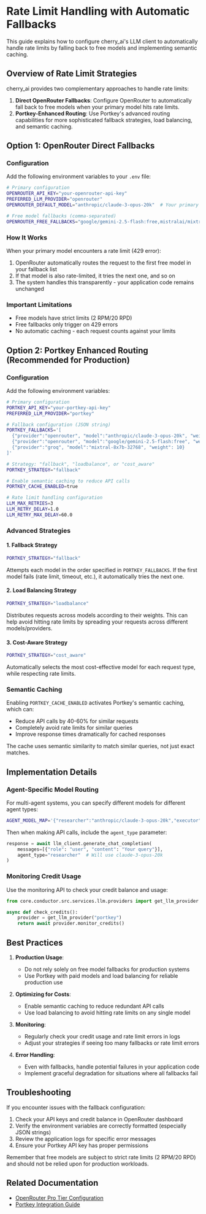 # Rate Limit Handling with Automatic Fallbacks

This guide explains how to configure cherry_ai's LLM client to automatically handle rate limits by falling back to free models and implementing semantic caching.

## Overview of Rate Limit Strategies

cherry_ai provides two complementary approaches to handle rate limits:

1. **Direct OpenRouter Fallbacks**: Configure OpenRouter to automatically fall back to free models when your primary model hits rate limits.
2. **Portkey-Enhanced Routing**: Use Portkey's advanced routing capabilities for more sophisticated fallback strategies, load balancing, and semantic caching.

## Option 1: OpenRouter Direct Fallbacks

### Configuration

Add the following environment variables to your `.env` file:

```bash
# Primary configuration
OPENROUTER_API_KEY="your-openrouter-api-key"
PREFERRED_LLM_PROVIDER="openrouter"
OPENROUTER_DEFAULT_MODEL="anthropic/claude-3-opus-20k"  # Your primary paid model

# Free model fallbacks (comma-separated)
OPENROUTER_FREE_FALLBACKS="google/gemini-2.5-flash:free,mistralai/mixtral-8x7b:free"
```

### How It Works

When your primary model encounters a rate limit (429 error):

1. OpenRouter automatically routes the request to the first free model in your fallback list
2. If that model is also rate-limited, it tries the next one, and so on
3. The system handles this transparently - your application code remains unchanged

### Important Limitations

- Free models have strict limits (2 RPM/20 RPD)
- Free fallbacks only trigger on 429 errors
- No automatic caching - each request counts against your limits

## Option 2: Portkey Enhanced Routing (Recommended for Production)

### Configuration

Add the following environment variables:

```bash
# Primary configuration
PORTKEY_API_KEY="your-portkey-api-key"
PREFERRED_LLM_PROVIDER="portkey"

# Fallback configuration (JSON string)
PORTKEY_FALLBACKS='[
  {"provider":"openrouter", "model":"anthropic/claude-3-opus-20k", "weight": 70},
  {"provider":"openrouter", "model":"google/gemini-2.5-flash:free", "weight": 20},
  {"provider":"groq", "model":"mixtral-8x7b-32768", "weight": 10}
]'

# Strategy: "fallback", "loadbalance", or "cost_aware"
PORTKEY_STRATEGY="fallback"

# Enable semantic caching to reduce API calls
PORTKEY_CACHE_ENABLED=true

# Rate limit handling configuration
LLM_MAX_RETRIES=3
LLM_RETRY_DELAY=1.0
LLM_RETRY_MAX_DELAY=60.0
```

### Advanced Strategies

#### 1. Fallback Strategy

```bash
PORTKEY_STRATEGY="fallback"
```

Attempts each model in the order specified in `PORTKEY_FALLBACKS`. If the first model fails (rate limit, timeout, etc.), it automatically tries the next one.

#### 2. Load Balancing Strategy

```bash
PORTKEY_STRATEGY="loadbalance"
```

Distributes requests across models according to their weights. This can help avoid hitting rate limits by spreading your requests across different models/providers.

#### 3. Cost-Aware Strategy

```bash
PORTKEY_STRATEGY="cost_aware"
```

Automatically selects the most cost-effective model for each request type, while respecting rate limits.

### Semantic Caching

Enabling `PORTKEY_CACHE_ENABLED` activates Portkey's semantic caching, which can:

- Reduce API calls by 40-60% for similar requests
- Completely avoid rate limits for similar queries
- Improve response times dramatically for cached responses

The cache uses semantic similarity to match similar queries, not just exact matches.

## Implementation Details

### Agent-Specific Model Routing

For multi-agent systems, you can specify different models for different agent types:

```bash
AGENT_MODEL_MAP='{"researcher":"anthropic/claude-3-opus-20k","executor":"openai/gpt-4o","validator":"mistralai/mistral-large-2"}'
```

Then when making API calls, include the `agent_type` parameter:

```python
response = await llm_client.generate_chat_completion(
    messages=[{"role": "user", "content": "Your query"}],
    agent_type="researcher"  # Will use claude-3-opus-20k
)
```

### Monitoring Credit Usage

Use the monitoring API to check your credit balance and usage:

```python
from core.conductor.src.services.llm.providers import get_llm_provider

async def check_credits():
    provider = get_llm_provider("portkey")
    return await provider.monitor_credits()
```

## Best Practices

1. **Production Usage**:

   - Do not rely solely on free model fallbacks for production systems
   - Use Portkey with paid models and load balancing for reliable production use

2. **Optimizing for Costs**:

   - Enable semantic caching to reduce redundant API calls
   - Use load balancing to avoid hitting rate limits on any single model

3. **Monitoring**:

   - Regularly check your credit usage and rate limit errors in logs
   - Adjust your strategies if seeing too many fallbacks or rate limit errors

4. **Error Handling**:
   - Even with fallbacks, handle potential failures in your application code
   - Implement graceful degradation for situations where all fallbacks fail

## Troubleshooting

If you encounter issues with the fallback configuration:

1. Check your API keys and credit balance in OpenRouter dashboard
2. Verify the environment variables are correctly formatted (especially JSON strings)
3. Review the application logs for specific error messages
4. Ensure your Portkey API key has proper permissions

Remember that free models are subject to strict rate limits (2 RPM/20 RPD) and should not be relied upon for production workloads.

## Related Documentation

- [OpenRouter Pro Tier Configuration](/docs/openrouter_pro_tier.md)
- [Portkey Integration Guide](/docs/portkey_integration.md)
